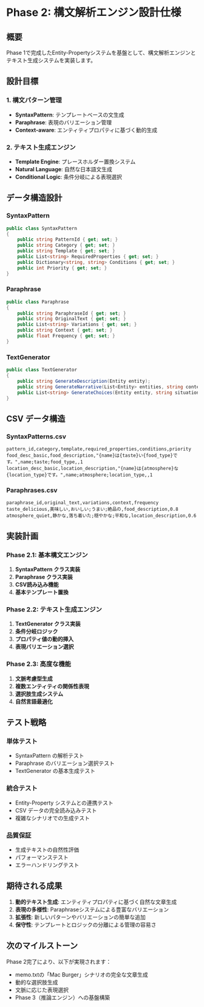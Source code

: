 # Phase 2: 構文解析エンジン設計仕様

## 概要

Phase 1で完成したEntity-Propertyシステムを基盤として、構文解析エンジンとテキスト生成システムを実装します。

## 設計目標

### 1. 構文パターン管理
- **SyntaxPattern**: テンプレートベースの文生成
- **Paraphrase**: 表現のバリエーション管理
- **Context-aware**: エンティティプロパティに基づく動的生成

### 2. テキスト生成エンジン
- **Template Engine**: プレースホルダー置換システム
- **Natural Language**: 自然な日本語文生成
- **Conditional Logic**: 条件分岐による表現選択

## データ構造設計

### SyntaxPattern
```csharp
public class SyntaxPattern
{
    public string PatternId { get; set; }
    public string Category { get; set; }
    public string Template { get; set; }
    public List<string> RequiredProperties { get; set; }
    public Dictionary<string, string> Conditions { get; set; }
    public int Priority { get; set; }
}
```

### Paraphrase
```csharp
public class Paraphrase
{
    public string ParaphraseId { get; set; }
    public string OriginalText { get; set; }
    public List<string> Variations { get; set; }
    public string Context { get; set; }
    public float Frequency { get; set; }
}
```

### TextGenerator
```csharp
public class TextGenerator
{
    public string GenerateDescription(Entity entity);
    public string GenerateNarrative(List<Entity> entities, string context);
    public List<string> GenerateChoices(Entity entity, string situation);
}
```

## CSV データ構造

### SyntaxPatterns.csv
```csv
pattern_id,category,template,required_properties,conditions,priority
food_desc_basic,food_description,"{name}は{taste}い{food_type}です。",name;taste;food_type,,1
location_desc_basic,location_description,"{name}は{atmosphere}な{location_type}です。",name;atmosphere;location_type,,1
```

### Paraphrases.csv
```csv
paraphrase_id,original_text,variations,context,frequency
taste_delicious,美味しい,おいしい;うまい;絶品の,food_description,0.8
atmosphere_quiet,静かな,落ち着いた;穏やかな;平和な,location_description,0.6
```

## 実装計画

### Phase 2.1: 基本構文エンジン
1. **SyntaxPattern クラス実装**
2. **Paraphrase クラス実装**
3. **CSV読み込み機能**
4. **基本テンプレート置換**

### Phase 2.2: テキスト生成エンジン
1. **TextGenerator クラス実装**
2. **条件分岐ロジック**
3. **プロパティ値の動的挿入**
4. **表現バリエーション選択**

### Phase 2.3: 高度な機能
1. **文脈考慮型生成**
2. **複数エンティティの関係性表現**
3. **選択肢生成システム**
4. **自然言語最適化**

## テスト戦略

### 単体テスト
- SyntaxPattern の解析テスト
- Paraphrase のバリエーション選択テスト
- TextGenerator の基本生成テスト

### 統合テスト
- Entity-Property システムとの連携テスト
- CSV データの完全読み込みテスト
- 複雑なシナリオでの生成テスト

### 品質保証
- 生成テキストの自然性評価
- パフォーマンステスト
- エラーハンドリングテスト

## 期待される成果

1. **動的テキスト生成**: エンティティプロパティに基づく自然な文章生成
2. **表現の多様性**: Paraphraseシステムによる豊富なバリエーション
3. **拡張性**: 新しいパターンやバリエーションの簡単な追加
4. **保守性**: テンプレートとロジックの分離による管理の容易さ

## 次のマイルストーン

Phase 2完了により、以下が実現されます：
- memo.txtの「Mac Burger」シナリオの完全な文章生成
- 動的な選択肢生成
- 文脈に応じた表現選択
- Phase 3（推論エンジン）への基盤構築
